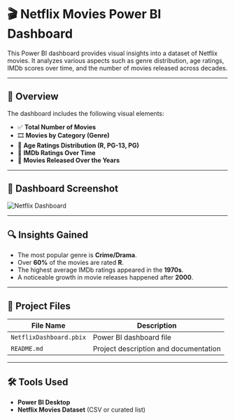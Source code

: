 # 🎬 Netflix Movies Power BI Dashboard

This Power BI dashboard provides visual insights into a dataset of Netflix movies. It analyzes various aspects such as genre distribution, age ratings, IMDb scores over time, and the number of movies released across decades.

---

## 📌 Overview

The dashboard includes the following visual elements:

- ✅ **Total Number of Movies**
- 🎞️ **Movies by Category (Genre)**
- 🧒 **Age Ratings Distribution (R, PG-13, PG)**
- 🌟 **IMDb Ratings Over Time**
- 📅 **Movies Released Over the Years**

---

## 📸 Dashboard Screenshot

![Netflix Dashboard](/DashBoard.png.png)


---

## 🔍 Insights Gained

- The most popular genre is **Crime/Drama**.
- Over **60%** of the movies are rated **R**.
- The highest average IMDb ratings appeared in the **1970s**.
- A noticeable growth in movie releases happened after **2000**.

---

## 📁 Project Files

| File Name              | Description                          |
|------------------------|--------------------------------------|
| `NetflixDashboard.pbix`| Power BI dashboard file              |
| `README.md`            | Project description and documentation|

---

## 🛠️ Tools Used

- **Power BI Desktop**
- **Netflix Movies Dataset** (CSV or curated list)
